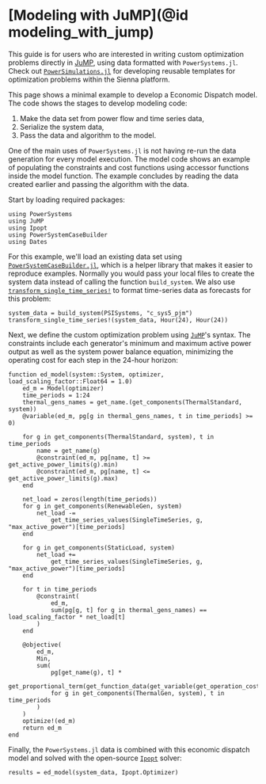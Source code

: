 # [Modeling with JuMP](@id modeling_with_jump)

This guide is for users who are interested in writing custom optimization problems directly in [JuMP](https://jump.dev/JuMP.jl/stable/), using data formatted with `PowerSystems.jl`. Check out [`PowerSimulations.jl`](https://nrel-sienna.github.io/PowerSimulations.jl/stable/) for developing reusable templates for optimization problems within the Sienna platform.

This page shows a minimal example to develop a Economic Dispatch model. The code shows the stages to develop modeling code:

 1. Make the data set from power flow and time series data,
 2. Serialize the system data,
 3. Pass the data and algorithm to the model.

One of the main uses of `PowerSystems.jl` is not having re-run the data generation for every model execution. The model code shows an example of populating the constraints and cost functions using accessor functions inside the model function. The example concludes by reading the data created earlier and passing the algorithm with the data.

Start by loading required packages:

```@repl using_jump
using PowerSystems
using JuMP
using Ipopt
using PowerSystemCaseBuilder
using Dates
```

For this example, we'll load an existing data set using
[`PowerSystemCaseBuilder.jl`](https://nrel-sienna.github.io/PowerSystemCaseBuilder.jl/stable),
which is a helper library that makes it easier to reproduce examples.
Normally you would pass your local files to create the system data instead of calling the function `build_system`.
We also use [`transform_single_time_series!`](@ref) to format time-series data as forecasts for
this problem:

```@repl using_jump
system_data = build_system(PSISystems, "c_sys5_pjm")
transform_single_time_series!(system_data, Hour(24), Hour(24))
```

Next, we define the custom optimization problem using [`JuMP`](https://jump.dev/JuMP.jl/stable/)'s syntax.
The constraints include each generator's minimum and maximum active power output as well as the system power balance equation, minimizing the operating cost for each step in the 24-hour horizon:

```@repl using_jump
function ed_model(system::System, optimizer, load_scaling_factor::Float64 = 1.0)
    ed_m = Model(optimizer)
    time_periods = 1:24
    thermal_gens_names = get_name.(get_components(ThermalStandard, system))
    @variable(ed_m, pg[g in thermal_gens_names, t in time_periods] >= 0)

    for g in get_components(ThermalStandard, system), t in time_periods
        name = get_name(g)
        @constraint(ed_m, pg[name, t] >= get_active_power_limits(g).min)
        @constraint(ed_m, pg[name, t] <= get_active_power_limits(g).max)
    end

    net_load = zeros(length(time_periods))
    for g in get_components(RenewableGen, system)
        net_load -=
            get_time_series_values(SingleTimeSeries, g, "max_active_power")[time_periods]
    end

    for g in get_components(StaticLoad, system)
        net_load +=
            get_time_series_values(SingleTimeSeries, g, "max_active_power")[time_periods]
    end

    for t in time_periods
        @constraint(
            ed_m,
            sum(pg[g, t] for g in thermal_gens_names) == load_scaling_factor * net_load[t]
        )
    end

    @objective(
        ed_m,
        Min,
        sum(
            pg[get_name(g), t] *
            get_proportional_term(get_function_data(get_variable(get_operation_cost(g))))
            for g in get_components(ThermalGen, system), t in time_periods
        )
    )
    optimize!(ed_m)
    return ed_m
end
```

Finally, the `PowerSystems.jl` data is combined with this economic dispatch model and solved with the open-source [`Ipopt`](https://github.com/jump-dev/Ipopt.jl) solver:

```@repl using_jump
results = ed_model(system_data, Ipopt.Optimizer)
```
